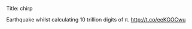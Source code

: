 Title: chirp

Earthquake whilst calculating 10 trillion digits of π. <a href="http://t.co/eeKGOCwu">http://t.co/eeKGOCwu</a>
